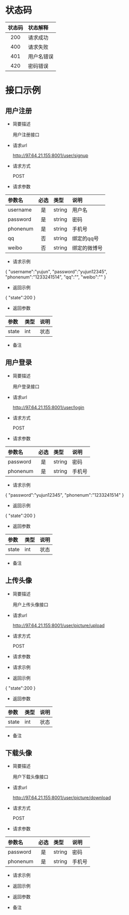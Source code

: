 # 状态码

状态码|状态解释
:-:|:-|
200|请求成功
400|请求失败
401|用户名错误
420|密码错误

# 接口示例

## 用户注册

- 简要描述

   用户注册接口

- 请求url

   http://97.64.21.155:8001/user/signup

- 请求方式
  
  POST

- 请求参数

参数名|必选|类型|说明
:-|:-:|:-|:-
username|是|string|用户名
password|是|string|密码
phonenum|是|string|手机号
qq|否|string|绑定的qq号
weibo|否|string|绑定的微博号

- 请求示例

{
    "username":"yujun",
    "password":"yujun12345",
    "phonenum":"1233241514",
    "qq":"",
    "weibo":""
}

- 返回示例

{
    "state":200
}

- 返回参数

参数|类型|说明
:-|:-|:-|
state|int|状态

- 备注


## 用户登录

- 简要描述
 
  用户登录接口

- 请求url
  
  http://97.64.21.155:8001/user/login

- 请求方式

  POST

- 请求参数

参数名|必选|类型|说明
:-|:-:|:-|:-
password|是|string|密码
phonenum|是|string|手机号

- 请求示例

{
    "password":"yujun12345",
    "phonenum":"1233241514"
}

- 返回示例

{
    "state":200
}

- 返回参数

参数|类型|说明
:-|:-|:-|
state|int|状态

- 备注

## 上传头像

- 简要描述

   用户上传头像接口

- 请求url

   http://97.64.21.155:8001/user/picture/upload

- 请求方式
  
  POST

- 请求参数



- 请求示例



- 返回示例

{
    "state":200
}

- 返回参数

参数|类型|说明
:-|:-|:-|
state|int|状态

- 备注

## 下载头像

- 简要描述

   用户下载头像接口

- 请求url

   http://97.64.21.155:8001/user/picture/download

- 请求方式
  
  POST

- 请求参数

参数名|必选|类型|说明
:-|:-:|:-|:-
password|是|string|密码
phonenum|是|string|手机号


- 请求示例



- 返回示例


- 返回参数


- 备注